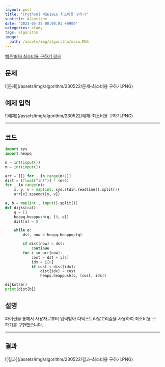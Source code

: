 ```yaml
---
layout: post
title: "[Python] 백준1916 최소비용 구하기"
subtitle: Algorithm
date: '2023-05-22 00:00:01 +0900'
categories: study
tags: algorithm
image:
  path: /assets/img/algorithm/main.PNG
---
```


[백준1916 최소비용 구하기 링크](https://www.acmicpc.net/problem/1916)

<!--more-->

## 문제
![문제](/assets/img/algorithm/230522/문제-최소비용 구하기.PNG)

## 예제 입력
![예제](/assets/img/algorithm/230522/예제-최소비용 구하기.PNG)

---

## 코드
```Python
import sys
import heapq

n = int(input())
m = int(input())

arr = [[] for _ in range(n+1)]
dist = [float("inf")] * (n+1)
for _ in range(m):
    x, y, v = map(int, sys.stdin.readline().split())
    arr[x].append([y, v])

a, b = map(int , input().split())
def dijkstra():
    q = []
    heapq.heappush(q, [0, a])
    dist[a] = 0

    while q:
        dst, now = heapq.heappop(q)

        if dist[now] < dst:
            continue
        for i in arr[now]:
            cost = dst + i[1]
            idx = i[0]
            if cost < dist[idx]:
                dist[idx] = cost
                heapq.heappush(q, [cost, idx])

dijkstra()
print(dist[b])
```
## 설명
파이썬을 통해서 사용자로부터 입력받아 다익스트라알고리즘을 사용하여 최소비용 구하기를 구현했습니다. <br>

---

## 결과
![결과](/assets/img/algorithm/230522/결과-최소비용 구하기.PNG)